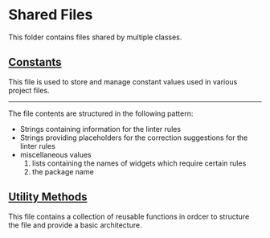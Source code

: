# Shared Files

This folder contains files shared by multiple classes.

## [Constants](constants.dart)

This file is used to store and manage constant values used in various project files. 

---

The file contents are structured in the following pattern:
* Strings containing information for the linter rules
* Strings providing placeholders for the correction suggestions for the linter rules 
* miscellaneous values
  1. lists containing the names of widgets which require certain rules
  2. the package name

## [Utility Methods](utility_methods.dart)

This file contains a collection of reusable functions in ordcer to structure the file and provide a basic architecture.


